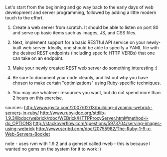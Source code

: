 Let's start from the beginning and go way back to the early days of web development and server programming, followed by adding a little modern touch to the effort.

 

1. Create a web server from scratch.  It should be able to listen on port 80 and serve up basic items such as images, JS, and CSS files.

 

2. Next, implement support for a basic RESTful API service on your newly-built web server.  Ideally, one should be able to specify a YAML file with the desired REST endpoints (including specifc HTTP VERBs) that one can take on an endpoint.

 

3. Make your newly created REST web server do something interesting :)

 

4. Be sure to document your code cleanly, and list out why you have chosen to make certain "optimizations" using Ruby-specific techniques.

 

5. You may use whatever resources you want, but do not spend more than 2 hours on this exercise.


sources:
http://www.igvita.com/2007/02/13/building-dynamic-webrick-servers-in-ruby/
http://www.ruby-doc.org/stdlib-1.9.3/libdoc/webrick/rdoc/WEBrick/HTTPProxyServer.html#method-i-do_OPTIONS
http://stackoverflow.com/questions/5973704/serving-images-using-webrick
http://www.scribd.com/doc/20755982/The-Ruby-1-9-x-Web-Servers-Booklet

  note - uses rvm with 1.9.2 and a gemset called rweb - this is because I wanted no gems on the system for it to work :)